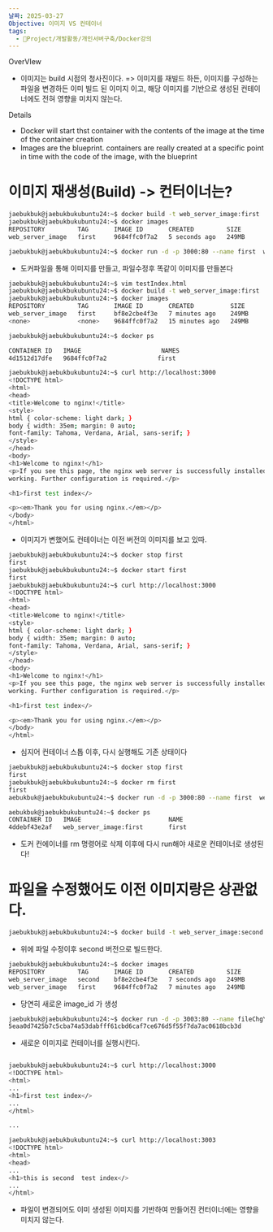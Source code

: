 ```yaml
---
날짜: 2025-03-27
Objective: 이미지 VS 컨테이너
tags:
  - 🐲Project/개발활동/개인서버구축/Docker강의
---
```


OverVIew 

 - 이미지는 build 시점의 청사진이다.
   => 이미지를 재빌드 하든, 이미지를 구성하는 파일을 변경하든
   이미 빌드 된 이미지 이고, 해당 이미지를 기반으로 생성된 컨테이너에도 전혀 영향을 미치지 않는다. 

Details 

- Docker will start thst container with the contents of the image at the time of the container creation
- Images are the blueprint. containers are really created at a specific point in time with the code of the image, with the blueprint

# 이미지 재생성(Build) -> 컨터이너는?

```bash
jaebukbuk@jaebukbukubuntu24:~$ docker build -t web_server_image:first .
jaebukbuk@jaebukbukubuntu24:~$ docker images
REPOSITORY         TAG       IMAGE ID       CREATED         SIZE
web_server_image   first     9684ffc0f7a2   5 seconds ago   249MB

jaebukbuk@jaebukbukubuntu24:~$ docker run -d -p 3000:80 --name first  web_server_image:first

```
- 도커파일을 통해 이미지를 만들고, 파일수정후 똑같이 이미지를 만들본다

```bash
jaebukbuk@jaebukbukubuntu24:~$ vim testIndex.html
jaebukbuk@jaebukbukubuntu24:~$ docker build -t web_server_image:first .
jaebukbuk@jaebukbukubuntu24:~$ docker images
REPOSITORY         TAG       IMAGE ID       CREATED          SIZE
web_server_image   first     bf8e2cbe4f3e   7 minutes ago    249MB
<none>             <none>    9684ffc0f7a2   15 minutes ago   249MB

jaebukbuk@jaebukbukubuntu24:~$ docker ps

CONTAINER ID   IMAGE                      NAMES
4d1512d17dfe   9684ffc0f7a2              first
```

```bash
jaebukbuk@jaebukbukubuntu24:~$ curl http://localhost:3000
<!DOCTYPE html>
<html>
<head>
<title>Welcome to nginx!</title>
<style>
html { color-scheme: light dark; }
body { width: 35em; margin: 0 auto;
font-family: Tahoma, Verdana, Arial, sans-serif; }
</style>
</head>
<body>
<h1>Welcome to nginx!</h1>
<p>If you see this page, the nginx web server is successfully installed and
working. Further configuration is required.</p>

<h1>first test index</>

<p><em>Thank you for using nginx.</em></p>
</body>
</html>
```
- 이미지가 변했어도 컨테이너는 이전 버전의 이미지를 보고 있따.
```bash
jaebukbuk@jaebukbukubuntu24:~$ docker stop first
first
jaebukbuk@jaebukbukubuntu24:~$ docker start first
first
jaebukbuk@jaebukbukubuntu24:~$ curl http://localhost:3000
<!DOCTYPE html>
<html>
<head>
<title>Welcome to nginx!</title>
<style>
html { color-scheme: light dark; }
body { width: 35em; margin: 0 auto;
font-family: Tahoma, Verdana, Arial, sans-serif; }
</style>
</head>
<body>
<h1>Welcome to nginx!</h1>
<p>If you see this page, the nginx web server is successfully installed and
working. Further configuration is required.</p>

<h1>first test index</>

<p><em>Thank you for using nginx.</em></p>
</body>
</html>
```
- 심지어 컨테이너 스톱 이후, 다시 실행해도 기존 상태이다
```bash
jaebukbuk@jaebukbukubuntu24:~$ docker stop first
first
jaebukbuk@jaebukbukubuntu24:~$ docker rm first
first
aebukbuk@jaebukbukubuntu24:~$ docker run -d -p 3000:80 --name first  web_server_image:first

aebukbuk@jaebukbukubuntu24:~$ docker ps
CONTAINER ID   IMAGE                        NAME
4ddebf43e2af   web_server_image:first       first
```
- 도커 컨에이너를 rm 명령어로 삭제 이후에 다시 run해야 새로운 컨테이너로 생성된다!


# 파일을 수정했어도 이전 이미지랑은 상관없다.
```bash
jaebukbuk@jaebukbukubuntu24:~$ docker build -t web_server_image:second .
```
- 위에 파일 수정이후 second 버전으로 빌드한다.
```bash
jaebukbuk@jaebukbukubuntu24:~$ docker images
REPOSITORY         TAG       IMAGE ID       CREATED         SIZE
web_server_image   second    bf8e2cbe4f3e   7 seconds ago   249MB
web_server_image   first     9684ffc0f7a2   7 minutes ago   249MB
```
- 당연히 새로운 image_id 가 생성

```bash
jaebukbuk@jaebukbukubuntu24:~$ docker run -d -p 3003:80 --name fileChgYesBuild web_server_image:second
5eaa0d7425b7c5cba74a53dabfff61cbd6caf7ce676d5f55f7da7ac0618bcb3d
```
- 새로운 이미지로 컨테이너를 실행시킨다.

```bash

jaebukbuk@jaebukbukubuntu24:~$ curl http://localhost:3000
<!DOCTYPE html>
<html>
...
<h1>first test index</>
...
</html>

...

jaebukbuk@jaebukbukubuntu24:~$ curl http://localhost:3003
<!DOCTYPE html>
<html>
<head>
...
<h1>this is second  test index</>
...
</html>
```
- 파일이 변경되어도 이미 생성된 이미지를 기반하여 만들어진 컨터이너에는 영향을 미치지 않는다.